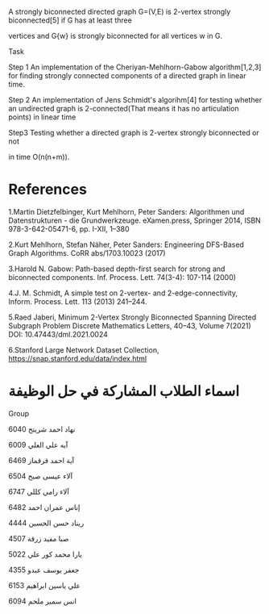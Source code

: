A strongly biconnected directed graph G=(V,E) is 2-vertex strongly biconnected[5] if G has at least three

vertices and G\{w} is strongly biconnected for all vertices w in G.  

Task

Step 1 An implementation of the Cheriyan-Mehlhorn-Gabow algorithm[1,2,3] for finding strongly connected components of a directed graph in linear time.

Step 2 An implementation of Jens Schmidt's algorihm[4] for testing whether an undirected graph is 2-connected(That means it has no articulation points) in linear time

Step3 Testing whether a directed graph is 2-vertex strongly biconnected or not

in time O(n(n+m)).

# References

1.Martin Dietzfelbinger, Kurt Mehlhorn, Peter Sanders: Algorithmen und Datenstrukturen - die Grundwerkzeuge. eXamen.press, Springer 2014, ISBN 978-3-642-05471-6, pp. I-XII, 1–380

2.Kurt Mehlhorn, Stefan Näher, Peter Sanders: Engineering DFS-Based Graph Algorithms. CoRR abs/1703.10023 (2017)

3.Harold N. Gabow: Path-based depth-first search for strong and biconnected components. Inf. Process. Lett. 74(3-4): 107-114 (2000)

4.J. M. Schmidt, A simple test on 2-vertex- and 2-edge-connectivity, Inform. Process. Lett. 113 (2013) 241–244.

5.Raed Jaberi, Minimum 2-Vertex Strongly Biconnected Spanning Directed Subgraph Problem Discrete Mathematics Letters, 40–43, Volume 7(2021) DOI: 10.47443/dml.2021.0024

6.Stanford Large Network Dataset Collection, https://snap.stanford.edu/data/index.html

# اسماء الطلاب المشاركة في حل الوظيفة

Group

نهاد احمد شريتح 6040

آيه علي العلي 6009

آية احمد قرقماز 6469

آلاء عيسى صبح 6504

آلاء رامي كللي  6747

إناس عمران احمد 6482

ريناد حسن الحسين 4444

صبا مفيد زرقة 4507

يارا محمد كور علي 5022

جعفر يوسف عبدو 4355

علي ياسين ابراهيم 6153

انس سمير ملحم 6094
